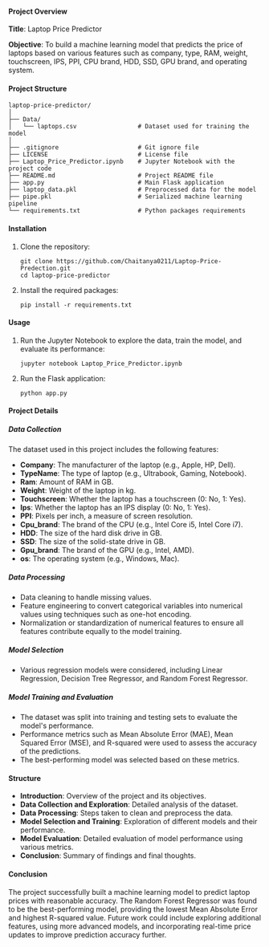 #### Project Overview

**Title**: Laptop Price Predictor

**Objective**: 
To build a machine learning model that predicts the price of laptops based on various features such as company, type, RAM, weight, touchscreen, IPS, PPI, CPU brand, HDD, SSD, GPU brand, and operating system.

#### Project Structure

```
laptop-price-predictor/
│
├── Data/
│   └── laptops.csv                 # Dataset used for training the model
│
├── .gitignore                      # Git ignore file
├── LICENSE                         # License file
├── Laptop_Price_Predictor.ipynb    # Jupyter Notebook with the project code
├── README.md                       # Project README file
├── app.py                          # Main Flask application
├── laptop_data.pkl                 # Preprocessed data for the model
├── pipe.pkl                        # Serialized machine learning pipeline
└── requirements.txt                # Python packages requirements
```

#### Installation
1. Clone the repository:
   ```
   git clone https://github.com/Chaitanya0211/Laptop-Price-Predection.git
   cd laptop-price-predictor
   ```
2. Install the required packages:
   ```
   pip install -r requirements.txt
   ```

#### Usage
1. Run the Jupyter Notebook to explore the data, train the model, and evaluate its performance:
   ```
   jupyter notebook Laptop_Price_Predictor.ipynb
   ```
2. Run the Flask application:
   ```
   python app.py
   ```

#### Project Details

##### Data Collection

The dataset used in this project includes the following features:
- **Company**: The manufacturer of the laptop (e.g., Apple, HP, Dell).
- **TypeName**: The type of laptop (e.g., Ultrabook, Gaming, Notebook).
- **Ram**: Amount of RAM in GB.
- **Weight**: Weight of the laptop in kg.
- **Touchscreen**: Whether the laptop has a touchscreen (0: No, 1: Yes).
- **Ips**: Whether the laptop has an IPS display (0: No, 1: Yes).
- **PPI**: Pixels per inch, a measure of screen resolution.
- **Cpu_brand**: The brand of the CPU (e.g., Intel Core i5, Intel Core i7).
- **HDD**: The size of the hard disk drive in GB.
- **SSD**: The size of the solid-state drive in GB.
- **Gpu_brand**: The brand of the GPU (e.g., Intel, AMD).
- **os**: The operating system (e.g., Windows, Mac).

##### Data Processing

- Data cleaning to handle missing values.
- Feature engineering to convert categorical variables into numerical values using techniques such as one-hot encoding.
- Normalization or standardization of numerical features to ensure all features contribute equally to the model training.

##### Model Selection

- Various regression models were considered, including Linear Regression, Decision Tree Regressor, and Random Forest Regressor.

##### Model Training and Evaluation

- The dataset was split into training and testing sets to evaluate the model's performance.
- Performance metrics such as Mean Absolute Error (MAE), Mean Squared Error (MSE), and R-squared were used to assess the accuracy of the predictions.
- The best-performing model was selected based on these metrics.

#### Structure

- **Introduction**: Overview of the project and its objectives.
- **Data Collection and Exploration**: Detailed analysis of the dataset.
- **Data Processing**: Steps taken to clean and preprocess the data.
- **Model Selection and Training**: Exploration of different models and their performance.
- **Model Evaluation**: Detailed evaluation of model performance using various metrics.
- **Conclusion**: Summary of findings and final thoughts.

#### Conclusion

The project successfully built a machine learning model to predict laptop prices with reasonable accuracy. The Random Forest Regressor was found to be the best-performing model, providing the lowest Mean Absolute Error and highest R-squared value. Future work could include exploring additional features, using more advanced models, and incorporating real-time price updates to improve prediction accuracy further.
